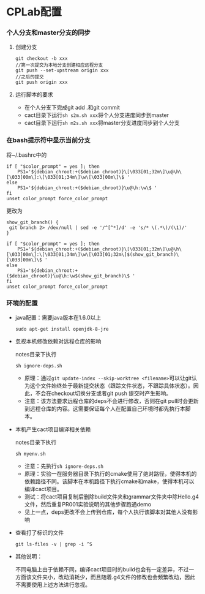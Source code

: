 # CPLab配置

### 个人分支和master分支的同步

1. 创建分支
   ```shell
   git checkout -b xxx
   //第一次提交为本地分支创建相应远程分支
   git push --set-upstream origin xxx
   //之后的提交
   git push origin xxx
   ```

2. 运行脚本的要求

   + 在个人分支下完成git add .和git commit
   + cact目录下运行`sh s2m.sh xxx`将个人分支进度同步到master
   + cact目录下运行`sh m2s.sh xxx`将master分支进度同步到个人分支



### 在bash提示符中显示当前分支

将~/.bashrc中的

```shell
if [ "$color_prompt" = yes ]; then
    PS1='${debian_chroot:+($debian_chroot)}\[\033[01;32m\]\u@\h\[\033[00m\]:\[\033[01;34m\]\w\[\033[00m\]\$ '
else
    PS1='${debian_chroot:+($debian_chroot)}\u@\h:\w\$ '
fi
unset color_prompt force_color_prompt

```

更改为

```shell
show_git_branch() {
 git branch 2> /dev/null | sed -e '/^[^*]/d' -e 's/* \(.*\)/(\1)/'
}

if [ "$color_prompt" = yes ]; then
    PS1='${debian_chroot:+($debian_chroot)}\[\033[01;32m\]\u@\h\[\033[00m\]:\[\033[01;34m\]\w\[\033[01;32m\]$(show_git_branch)\[\033[00m\]\$ '
else
    PS1='${debian_chroot:+($debian_chroot)}\u@\h:\w$(show_git_branch)\$ '
fi
unset color_prompt force_color_prompt
```



### 环境的配置

+ java配置：需要java版本在1.6.0以上

  ```shell
  sudo apt-get install openjdk-8-jre
  ```

+ 忽视本机修改依赖对远程仓库的影响

  notes目录下执行

  ```shell
  sh ignore-deps.sh
  ```

  + 原理：通过`git update-index --skip-worktree <filename>`可以让git认为这个文件始终处于最新提交状态（跟踪文件状态，不跟踪具体状态）。因此，不会在checkout切换分支或者git push 提交时产生影响。
  + 注意：该方法要求远程仓库的deps不会进行修改，否则在git pull时会更新到远程仓库的内容。这需要保证每个人在配置自己环境时都先执行本脚本。

+ 本机产生cact项目编译相关依赖

  notes目录下执行

  ```shell
  sh myenv.sh
  ```

  + 注意：先执行`sh ignore-deps.sh`
  + 原理：实验一在服务器目录下执行的cmake使用了绝对路径，使得本机的依赖路径不同。该脚本在本机路径下执行cmake和make，使得本机可以编译cact项目。
  + 测试：将cact项目复制后删除build文件夹和grammar文件夹中除Hello.g4文件，然后重复PR001实验说明的其他步骤跑通demo
  + 见上一点，deps更改不会上传到仓库，每个人执行该脚本对其他人没有影响

+ 查看打了标识的文件

  ```shell
  git ls-files -v | grep -i ^S
  ```

+ 其他说明：

  不同电脑上由于依赖不同，编译cact项目时的build也会有一定差异，不过一方面该文件夹小，改动消耗少，而且随着.g4文件的修改也会频繁改动，因此不需要使用上述方法进行忽视。
